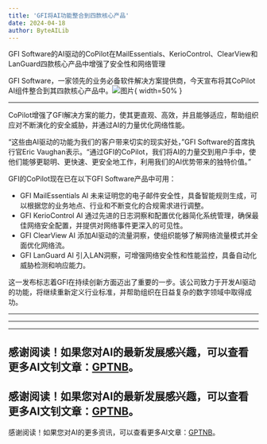 ```yaml
---
title: 'GFI将AI功能整合到四款核心产品'
date: 2024-04-18
author: ByteAILib
---
```


GFI Software的AI驱动的CoPilot在MailEssentials、KerioControl、ClearView和LanGuard四款核心产品中增强了安全性和网络管理

GFI Software，一家领先的业务必备软件解决方案提供商，今天宣布将其CoPilot AI组件整合到其四款核心产品中。![图片](https://ai-techpark.com/wp-content/uploads/2020/06/Buyer-Guide-500x281-1.jpg){ width=50% }

---
CoPilot增强了GFI解决方案的能力，使其更直观、高效，并且能够适应，帮助组织应对不断演化的安全威胁，并通过AI的力量优化网络性能。

“这些由AI驱动的功能为我们的客户带来切实的现实好处，”GFI Software的首席执行官Eric Vaughan表示。“通过GFI的CoPilot，我们将AI的力量交到用户手中，使他们能够更聪明、更快速、更安全地工作，利用我们的AI优势带来的独特价值。”

GFI的CoPilot现在已在以下GFI Software产品中可用：
- GFI MailEssentials AI 未来证明您的电子邮件安全性，具备智能规则生成，可以根据您的业务地点、行业和不断变化的合规需求进行调整。
- GFI KerioControl AI 通过先进的日志洞察和配置优化器简化系统管理，确保最佳网络安全配置，并提供对网络事件更深入的可见性。
- GFI ClearView AI 添加AI驱动的流量洞察，使组织能够了解网络流量模式并全面优化网络流。
- GFI LanGuard AI 引入LAN洞察，可增强网络安全性和性能监控，具备自动化威胁检测和响应能力。

这一发布标志着GFI在持续创新方面迈出了重要的一步。该公司致力于开发AI驱动的功能，将继续重新定义行业标准，并帮助组织在日益复杂的数字领域中取得成功。

---
---

---
感谢阅读！如果您对AI的最新发展感兴趣，可以查看更多AI文钊文章：[GPTNB](https://gptnb.com)。
---
感谢阅读！如果您对AI的最新发展感兴趣，可以查看更多AI文钊文章：[GPTNB](https://gptnb.com)。
---
感谢阅读！如果您对AI的更多资讯，可以查看更多AI文章：[GPTNB](https://gptnb.com)。